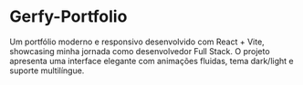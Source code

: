 # Gerfy-Portfolio
Um portfólio moderno e responsivo desenvolvido com React + Vite, showcasing minha jornada como desenvolvedor Full Stack. O projeto apresenta uma interface elegante com animações fluidas, tema dark/light e suporte multilíngue.
